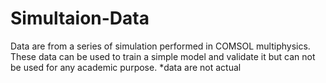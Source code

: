# Simultaion-Data
Data are from a series of simulation performed in COMSOL multiphysics. These data can be used to train a simple model and validate it but can not be used for any academic purpose.
*data are not actual
